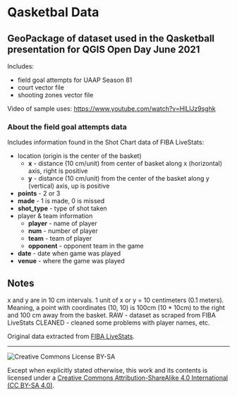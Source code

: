 # Qasketbal Data

## GeoPackage of dataset used in the Qasketball presentation for QGIS Open Day June 2021

Includes:
- field goal attempts for UAAP Season 81
- court vector file
- shooting zones vector file

Video of sample uses: https://www.youtube.com/watch?v=HlLlJz9sghk

### About the field goal attempts data

Includes information found in the Shot Chart data of FIBA LiveStats:
- location (origin is the center of the basket)
    - **x** - distance (10 cm/unit) from center of basket along x (horizontal) axis, right is positive
    - **y** - distance (10 cm/unit) from the center of the basket along y (vertical) axis, up is positive
- **points** - 2 or 3
- **made** - 1 is made, 0 is missed
- **shot_type** - type of shot taken
- player & team information
    - **player** - name of player
    - **num** - number of player
    - **team** - team of player
    - **opponent** - opponent team in the game
- **date** - date when game was played
- **venue** - where the game was played

## Notes
x and y are in 10 cm intervals. 1 unit of x or y = 10 centimeters (0.1 meters). Meaning, a point with coordinates (10, 10) is 100cm (10 * 10cm) to the right and 100 cm away from the basket.
RAW - dataset as scraped from FIBA LiveStats
CLEANED - cleaned some problems with player names, etc.


Original data extracted from [FIBA LiveStats](https://www.fibalivestats.com/).

---

![Creative Commons License BY-SA](https://i.creativecommons.org/l/by-sa/4.0/80x15.png)

Except when explicitly stated otherwise, this work and its contents is licensed under a <a rel="license" href="https://creativecommons.org/licenses/by-sa/4.0/">Creative Commons Attribution-ShareAlike 4.0 International (CC BY-SA 4.0)</a>.<br>